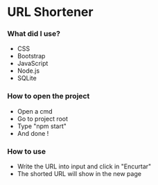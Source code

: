 # URL Shortener

### What did I use?

- CSS
- Bootstrap
- JavaScript
- Node.js
- SQLite

### How to open the project

- Open a cmd
- Go to project root
- Type "npm start"
- And done !

### How to use

- Write the URL into input and click in "Encurtar"
- The shorted URL will show in the new page